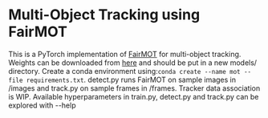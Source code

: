 
# Multi-Object Tracking using FairMOT

This is a PyTorch implementation of [FairMOT](https://arxiv.org/abs/2004.01888) for multi-object tracking. Weights can be downloaded from [here](https://drive.google.com/file/d/1QYvMf1ttsfpkZFCRkHrUANCtn54KInGf/view?usp=sharing) and should be put in a new models/ directory. Create a conda environment using:`conda create --name mot --file requirements.txt`. detect.py runs FairMOT on sample images in /images and track.py on sample frames in /frames. Tracker data association is WIP. Available hyperparameters in train.py, detect.py and track.py can be explored with --help

